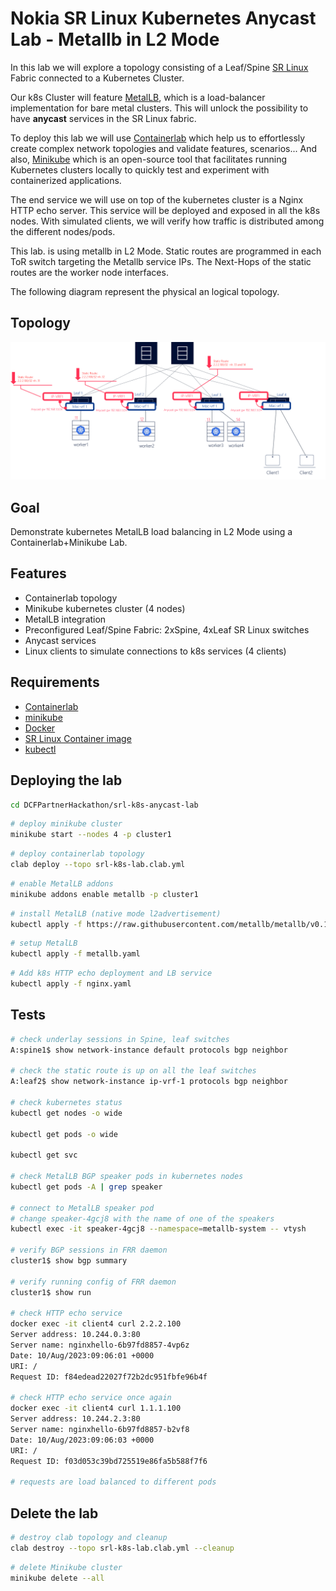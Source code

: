 # Nokia SR Linux Kubernetes Anycast Lab - Metallb in L2 Mode

In this lab we will explore a topology consisting of a Leaf/Spine [SR Linux](https://learn.srlinux.dev/) Fabric connected to a Kubernetes Cluster.

Our k8s Cluster will feature [MetalLB](https://metallb.universe.tf/), which is a load-balancer implementation for bare metal clusters. This will unlock the possibility to have **anycast** services in the SR Linux fabric.

To deploy this lab we will use [Containerlab](https://containerlab.dev/) which help us to effortlessly create complex network topologies and validate features, scenarios... And also, [Minikube](https://minikube.sigs.k8s.io/) which is an open-source tool that facilitates running Kubernetes clusters locally to quickly test and experiment with containerized applications.

The end service we will use on top of the kubernetes cluster is a Nginx HTTP echo server. This service will be deployed and exposed in all the k8s nodes. With simulated clients, we will verify how traffic is distributed among the different nodes/pods.

This lab. is using metallb in L2 Mode. Static routes are programmed in each ToR switch targeting the Metallb service IPs. The Next-Hops of the static routes are the worker node interfaces.

The following diagram represent the physical an logical topology.

## Topology

<p align="center">
 <img src="images/LabTop.png" width="900">
</p>

## Goal

Demonstrate kubernetes MetalLB load balancing in L2 Mode using a Containerlab+Minikube Lab.

## Features

- Containerlab topology
- Minikube kubernetes cluster (4 nodes)
- MetalLB integration
- Preconfigured Leaf/Spine Fabric: 2xSpine, 4xLeaf SR Linux switches
- Anycast services
- Linux clients to simulate connections to k8s services (4 clients)

## Requirements

- [Containerlab](https://containerlab.dev/)
- [minikube](https://minikube.sigs.k8s.io)
- [Docker](https://docs.docker.com/engine/install/)
- [SR Linux Container image](https://github.com/nokia/srlinux-container-image)
- [kubectl](https://kubernetes.io/docs/tasks/tools/)

## Deploying the lab

```bash
cd DCFPartnerHackathon/srl-k8s-anycast-lab
```

```bash
# deploy minikube cluster
minikube start --nodes 4 -p cluster1
```

```bash
# deploy containerlab topology
clab deploy --topo srl-k8s-lab.clab.yml
```

```bash
# enable MetalLB addons
minikube addons enable metallb -p cluster1
```

```bash
# install MetalLB (native mode l2advertisement)
kubectl apply -f https://raw.githubusercontent.com/metallb/metallb/v0.13.12/config/manifests/metallb-native.yaml
```

```bash
# setup MetalLB
kubectl apply -f metallb.yaml
```

```bash
# Add k8s HTTP echo deployment and LB service
kubectl apply -f nginx.yaml
```

## Tests

```bash
# check underlay sessions in Spine, leaf switches
A:spine1$ show network-instance default protocols bgp neighbor

# check the static route is up on all the leaf switches
A:leaf2$ show network-instance ip-vrf-1 protocols bgp neighbor

# check kubernetes status
kubectl get nodes -o wide

kubectl get pods -o wide

kubectl get svc

# check MetalLB BGP speaker pods in kubernetes nodes
kubectl get pods -A | grep speaker

# connect to MetalLB speaker pod
# change speaker-4gcj8 with the name of one of the speakers
kubectl exec -it speaker-4gcj8 --namespace=metallb-system -- vtysh

# verify BGP sessions in FRR daemon
cluster1$ show bgp summary

# verify running config of FRR daemon
cluster1$ show run

# check HTTP echo service
docker exec -it client4 curl 2.2.2.100
Server address: 10.244.0.3:80
Server name: nginxhello-6b97fd8857-4vp6z
Date: 10/Aug/2023:09:06:01 +0000
URI: /
Request ID: f84edead22027f72b2dc951fbfe96b4f

# check HTTP echo service once again
docker exec -it client4 curl 1.1.1.100
Server address: 10.244.2.3:80
Server name: nginxhello-6b97fd8857-b2vf8
Date: 10/Aug/2023:09:06:03 +0000
URI: /
Request ID: f03d053c39bd725519e86fa5b588f7f6

# requests are load balanced to different pods
```

## Delete the lab

```bash
# destroy clab topology and cleanup 
clab destroy --topo srl-k8s-lab.clab.yml --cleanup
```

```bash
# delete Minikube cluster
minikube delete --all
```
